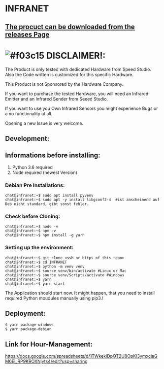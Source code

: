 # INFRANET

## [The procuct can be downloaded from the releases Page](https://github.com/stubifox/INFRANET/releases)

# ![#f03c15](https://placehold.it/15/f03c15/000000?text=+) DISCLAIMER!:
  The Product is only tested with dedicated Hardware from Speed Studio. Also the Code written is customized for this specific Hardware.
  
  This Product is not Sponsored by the Hardware Company.
  
  If you want to purchase the tested Hardware, you will need an Infrared Emitter and an Infrared Sender from Seeed Studio.
  
  If you want to use you Own Infrared Sensors you might experience Bugs or a no functionality at all.
  
  Opening a new Issue is very welcome.



## Development:
## Informations before installing:

1. Python 3.6 required
2. Node required (newest Version)

### Debian Pre Installations:

```console
chat@infranet:~$ sudo apt install pyvenv
chat@infranet:~$ sudo apt -y install libgconf2-4  #ist anscheinend auf Deb nicht standard, gibt sonst fehler.
```

### Check before Cloning:

```console
chat@infranet:~$ node -v
chat@infranet:~$ npm -v
chat@infranet:~$ npm install -g yarn
```

### Setting up the environment:

```console
chat@infranet:~$ git clone <ssh or https of this repo>
chat@infranet:~$ cd INFRANET
chat@infranet:~$ python -m venv venv
chat@infranet:~$ source venv/bin/activate #Linux or Mac
chat@infranet:~$ source venv/Scripts/activate #Windows
chat@infranet:~$ yarn
chat@infranet:~$ yarn start

```

The Application should start now. It might happen, that you need to install required Python moudules manually using pip3.!

## Deployment:

```
$ yarn package-windows
$ yarn package-debian
```



## Link for Hour-Management:
https://docs.google.com/spreadsheets/d/1TWkekIDpQT2U8OpKi3ymxciaGM6Ei_RP9KROXNjyts4/edit?usp=sharing

